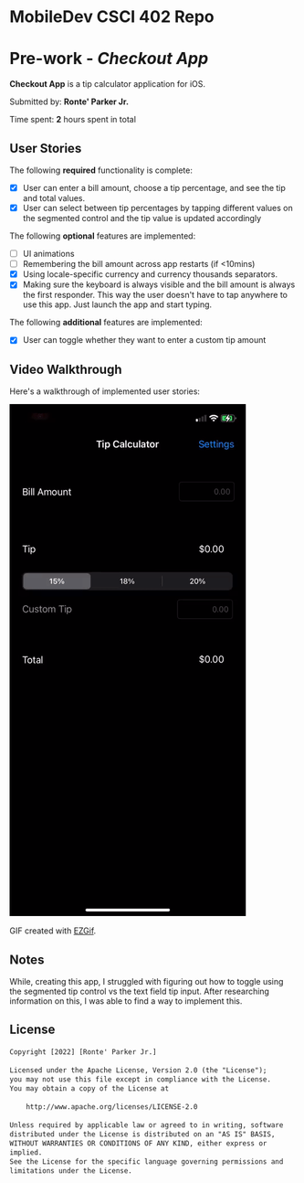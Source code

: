 # MobileDev CSCI 402 Repo
# Pre-work - *Checkout App*

**Checkout App** is a tip calculator application for iOS.

Submitted by: **Ronte' Parker Jr.**

Time spent: **2** hours spent in total

## User Stories

The following **required** functionality is complete:

* [x] User can enter a bill amount, choose a tip percentage, and see the tip and total values.
* [x] User can select between tip percentages by tapping different values on the segmented control and the tip value is updated accordingly

The following **optional** features are implemented:

* [ ] UI animations
* [ ] Remembering the bill amount across app restarts (if <10mins)
* [x] Using locale-specific currency and currency thousands separators.
* [x] Making sure the keyboard is always visible and the bill amount is always the first responder. This way the user doesn't have to tap anywhere to use this app. Just launch the app and start typing.

The following **additional** features are implemented:

* [x] User can toggle whether they want to enter a custom tip amount

## Video Walkthrough

Here's a walkthrough of implemented user stories:

![checkout app](appwalkthrough.gif)

GIF created with [EZGif](http://ezgif.com/).

## Notes

While, creating this app, I struggled with figuring out how to toggle using the segmented tip control vs the text field tip input. After researching information on this, I was able to find a way to implement this.

## License

    Copyright [2022] [Ronte' Parker Jr.]

    Licensed under the Apache License, Version 2.0 (the "License");
    you may not use this file except in compliance with the License.
    You may obtain a copy of the License at

        http://www.apache.org/licenses/LICENSE-2.0

    Unless required by applicable law or agreed to in writing, software
    distributed under the License is distributed on an "AS IS" BASIS,
    WITHOUT WARRANTIES OR CONDITIONS OF ANY KIND, either express or implied.
    See the License for the specific language governing permissions and
    limitations under the License.
